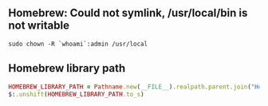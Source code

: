 Homebrew: Could not symlink, /usr/local/bin is not writable
---
```shell
sudo chown -R `whoami`:admin /usr/local
```
Homebrew library path
---
```ruby
HOMEBREW_LIBRARY_PATH = Pathname.new(__FILE__).realpath.parent.join("Homebrew")
$:.unshift(HOMEBREW_LIBRARY_PATH.to_s)
```
